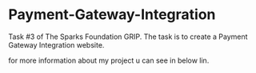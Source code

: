 # Payment-Gateway-Integration

Task #3 of The Sparks Foundation GRIP. The task is to create a Payment Gateway Integration website.

for more information about my project u can see in below lin.
